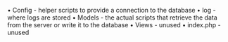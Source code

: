 • Config - helper scripts to provide a connection to the database
• log - where logs are stored
• Models - the actual scripts that retrieve the data from the server or write it to the database
• Views - unused
• index.php - unused